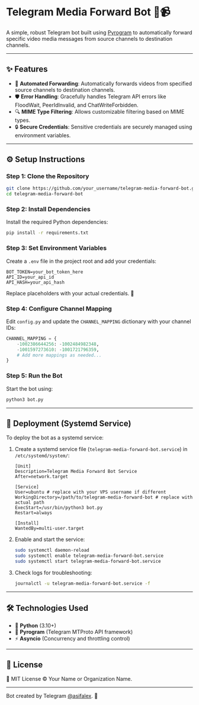 # Telegram Media Forward Bot 🚀📹

A simple, robust Telegram bot built using [Pyrogram](https://github.com/pyrogram/pyrogram) to automatically forward specific video media messages from source channels to destination channels.

---

## ✨ Features

- 🎥 **Automated Forwarding**: Automatically forwards videos from specified source channels to destination channels.
- 🛡️ **Error Handling**: Gracefully handles Telegram API errors like FloodWait, PeerIdInvalid, and ChatWriteForbidden.
- 🔍 **MIME Type Filtering**: Allows customizable filtering based on MIME types.
- 🔒 **Secure Credentials**: Sensitive credentials are securely managed using environment variables.

---

## ⚙️ Setup Instructions

### Step 1: Clone the Repository

```bash
git clone https://github.com/your_username/telegram-media-forward-bot.git
cd telegram-media-forward-bot
```

### Step 2: Install Dependencies

Install the required Python dependencies:

```bash
pip install -r requirements.txt
```

### Step 3: Set Environment Variables

Create a `.env` file in the project root and add your credentials:

```plaintext
BOT_TOKEN=your_bot_token_here
API_ID=your_api_id
API_HASH=your_api_hash
```

Replace placeholders with your actual credentials. 🔑

### Step 4: Configure Channel Mapping

Edit `config.py` and update the `CHANNEL_MAPPING` dictionary with your channel IDs:

```python
CHANNEL_MAPPING = {
    -1002386644256: -1002484982348,
    -1001597273610: -1001721796359,
    # Add more mappings as needed...
}
```

### Step 5: Run the Bot

Start the bot using:

```bash
python3 bot.py
```

---

## 🚀 Deployment (Systemd Service)

To deploy the bot as a systemd service:

1. Create a systemd service file (`telegram-media-forward-bot.service`) in `/etc/systemd/system/`:

    ```plaintext
    [Unit]
    Description=Telegram Media Forward Bot Service
    After=network.target

    [Service]
    User=ubuntu # replace with your VPS username if different
    WorkingDirectory=/path/to/telegram-media-forward-bot # replace with actual path
    ExecStart=/usr/bin/python3 bot.py
    Restart=always

    [Install]
    WantedBy=multi-user.target
    ```

2. Enable and start the service:

    ```bash
    sudo systemctl daemon-reload
    sudo systemctl enable telegram-media-forward-bot.service
    sudo systemctl start telegram-media-forward-bot.service
    ```

3. Check logs for troubleshooting:

    ```bash
    journalctl -u telegram-media-forward-bot.service -f
    ```

---

## 🛠️ Technologies Used

- 🐍 **Python** (3.10+)
- 🤖 **Pyrogram** (Telegram MTProto API framework)
- ⚡ **Asyncio** (Concurrency and throttling control)

---

## 📖 License

📝 MIT License © Your Name or Organization Name.

---

Bot created by Telegram [@asifalex](https://t.me/asifalex). 🎉

